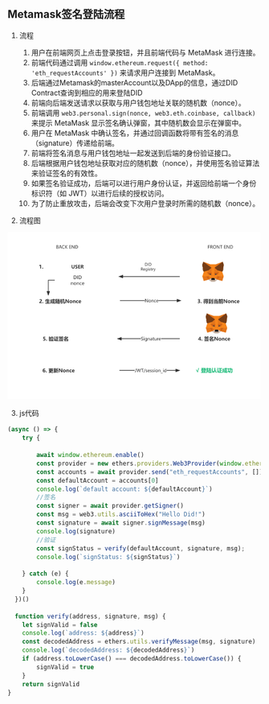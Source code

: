 ## Metamask签名登陆流程

1. 流程
   1. 用户在前端网页上点击登录按钮，并且前端代码与 MetaMask 进行连接。
   2. 前端代码通过调用 `window.ethereum.request({ method: 'eth_requestAccounts' })` 来请求用户连接到 MetaMask。
   3. 后端通过Metamask的masterAccount以及DApp的信息，通过DID Contract查询到相应的用来登陆DID
   4. 前端向后端发送请求以获取与用户钱包地址关联的随机数（nonce）。
   5. 前端调用 `web3.personal.sign(nonce, web3.eth.coinbase, callback)` 来提示 MetaMask 显示签名确认弹窗，其中随机数会显示在弹窗中。
   6. 用户在 MetaMask 中确认签名，并通过回调函数将带有签名的消息（signature）传递给前端。
   7. 前端将签名消息与用户钱包地址一起发送到后端的身份验证接口。
   8. 后端根据用户钱包地址获取对应的随机数（nonce），并使用签名验证算法来验证签名的有效性。
   9. 如果签名验证成功，后端可以进行用户身份认证，并返回给前端一个身份标识符（如 JWT）以进行后续的授权访问。
   10. 为了防止重放攻击，后端会改变下次用户登录时所需的随机数（nonce）。

2. 流程图

![](https://raw.githubusercontent.com/X-i-e/picbed/main/afwbh-hb7c6.png)

3. js代码

```js
(async () => {
    try {

        await window.ethereum.enable()
        const provider = new ethers.providers.Web3Provider(window.ethereum)
        const accounts = await provider.send("eth_requestAccounts", []);
        const defaultAccount = accounts[0]
        console.log(`default account: ${defaultAccount}`)
        //签名
        const signer = await provider.getSigner()
        const msg = web3.utils.asciiToHex("Hello Did!")
        const signature = await signer.signMessage(msg)
        console.log(signature)
        //验证
        const signStatus = verify(defaultAccount, signature, msg);
        console.log(`signStatus: ${signStatus}`)

    } catch (e) {
        console.log(e.message)
    }
  })()

  function verify(address, signature, msg) {
    let signValid = false
    console.log(`address: ${address}`)
    const decodedAddress = ethers.utils.verifyMessage(msg, signature)
    console.log(`decodedAddress: ${decodedAddress}`)
    if (address.toLowerCase() === decodedAddress.toLowerCase()) {
        signValid = true
    }
    return signValid
}
```

